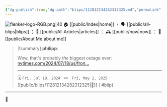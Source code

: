 ```yaml
---
{"dg-publish":true,"dg-path":"blips/112812134282312325.md","permalink":"/blips/112812134282312325/","title":"philipp on mastodon @ 2024-07-19","created":"2024-07-19T08:09:20","updated":"2025-05-02T08:50:44"}
---
```



<div class="transclusion internal-embed is-loaded"><div class="markdown-embed">




![flenker-logo-RGB.png|40](/img/user/attachments/flenker-logo-RGB.png)
🏠 [[public/Index\|home]]  ⋮ 🗣️ [[public/all-blips\|blips]] ⋮  📝 [[public/All Articles\|articles]]  ⋮ 🕰️ [[public/now\|now]] ⋮ 🪪 [[public/About Me\|about me]]


</div></div>


> [!summary] **philipp**:
>
> Wow, that's probably _the_ biggest outage ever:  [nytimes.com/2024/07/18/us/fron…](https://www.nytimes.com/2024/07/18/us/frontier-flights-grounded-microsoft.html)
> - - -
>
> 🗓️ <code>Fri, Jul 19, 2024</code>  · ✏️ <code> Fri, May 2, 2025</code>  · [[public/blips/112812134282312325\|🔗]]
{ #blip}


- - -

 👾
